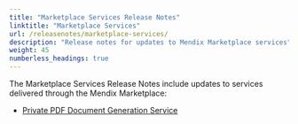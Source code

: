 ```yaml
---
title: "Marketplace Services Release Notes"
linktitle: "Marketplace Services"
url: /releasenotes/marketplace-services/
description: "Release notes for updates to Mendix Marketplace services"
weight: 45
numberless_headings: true
---
```


The Marketplace Services Release Notes include updates to services delivered through the Mendix Marketplace:

* [Private PDF Document Generation Service](/releasenotes/marketplace/private-service/)